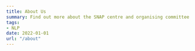 ```yaml
---
title: About Us
summary: Find out more about the SNAP centre and organising committee
tags:
- NLP
date: 2022-01-01
url: "/about"
---
```

